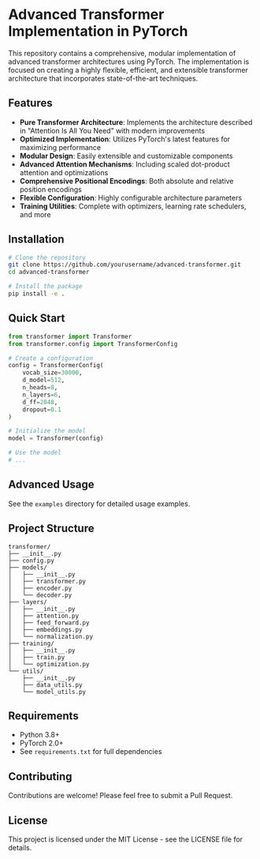 # Advanced Transformer Implementation in PyTorch

This repository contains a comprehensive, modular implementation of advanced transformer architectures using PyTorch. The implementation is focused on creating a highly flexible, efficient, and extensible transformer architecture that incorporates state-of-the-art techniques.

## Features

- **Pure Transformer Architecture**: Implements the architecture described in "Attention Is All You Need" with modern improvements
- **Optimized Implementation**: Utilizes PyTorch's latest features for maximizing performance
- **Modular Design**: Easily extensible and customizable components
- **Advanced Attention Mechanisms**: Including scaled dot-product attention and optimizations
- **Comprehensive Positional Encodings**: Both absolute and relative position encodings
- **Flexible Configuration**: Highly configurable architecture parameters
- **Training Utilities**: Complete with optimizers, learning rate schedulers, and more

## Installation

```bash
# Clone the repository
git clone https://github.com/yourusername/advanced-transformer.git
cd advanced-transformer

# Install the package
pip install -e .
```

## Quick Start

```python
from transformer import Transformer
from transformer.config import TransformerConfig

# Create a configuration
config = TransformerConfig(
    vocab_size=30000,
    d_model=512,
    n_heads=8,
    n_layers=6,
    d_ff=2048,
    dropout=0.1
)

# Initialize the model
model = Transformer(config)

# Use the model
# ...
```

## Advanced Usage

See the `examples` directory for detailed usage examples.

## Project Structure

```
transformer/
├── __init__.py
├── config.py
├── models/
│   ├── __init__.py
│   ├── transformer.py
│   ├── encoder.py
│   └── decoder.py
├── layers/
│   ├── __init__.py
│   ├── attention.py
│   ├── feed_forward.py
│   ├── embeddings.py
│   └── normalization.py
├── training/
│   ├── __init__.py
│   ├── train.py
│   └── optimization.py
└── utils/
    ├── __init__.py
    ├── data_utils.py
    └── model_utils.py
```

## Requirements

- Python 3.8+
- PyTorch 2.0+
- See `requirements.txt` for full dependencies

## Contributing

Contributions are welcome! Please feel free to submit a Pull Request.

## License

This project is licensed under the MIT License - see the LICENSE file for details.
